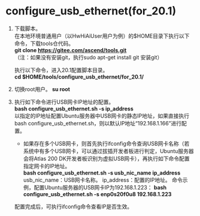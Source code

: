 # configure_usb_ethernet(for_20.1)

1. 下载脚本。   
	在本地环境普通用户（以HwHiAiUser用户为例）的$HOME目录下执行以下命令，下载tools仓代码。  
	**git clone https://gitee.com/ascend/tools.git**    
	（注：如果没有安装git，执行sudo apt-get install git 安装git）  

	执行以下命令，进入20.1配置脚本目录。  
	**cd $HOME/tools/configure_usb_ethernet/for_20.1/**  
	
2. 切换root用户。
    **su root**
 
3. 执行如下命令进行USB网卡IP地址的配置。  
    **bash configure_usb_ethernet.sh -s ip_address**      
    以指定的IP地址配置Ubuntu服务器中USB网卡的静态IP地址，如果直接执行bash configure_usb_ethernet.sh，则以默认IP地址“192.168.1.166”进行配置。   
    - 如果存在多个USB网卡，则首先执行ifconfig命令查询USB网卡名称（若系统中有多个USB网卡，可以通过拔插开发者板进行判定，Ubuntu服务器会将Atlas 200 DK开发者板识别为虚拟USB网卡），再执行如下命令配置指定网卡的IP地址。    
        **bash configure_usb_ethernet.sh -s usb_nic_name ip_address**   
        usb_nic_name：USB网卡名称。
        ip_address：配置的IP地址。
        命令示例，配置Ubuntu服务器的USB网卡IP为192.168.1.223：
        **bash configure_usb_ethernet.sh -s enp0s20f0u8 192.168.1.223**

    配置完成后，可执行ifconfig命令查看IP是否生效。